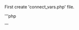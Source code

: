 First create 'connect_vars.php' file.

'''php
<?php
  define('DB_HOST','localhost');
  define('DB_USER','alex');
  define('DB_PASSWORD','');
  define('DB_NAME','points');
?>
'''
